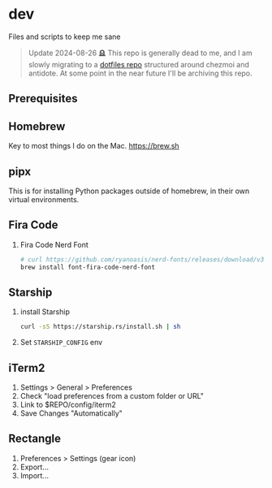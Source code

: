 # dev
Files and scripts to keep me sane

> Update 2024-08-26
> 🪦 This repo is generally dead to me, and I am slowly migrating to a [dotfiles repo](https://github.com/ahjota/dotfiles) structured around chezmoi and antidote. At some point in the near future I'll be archiving this repo.

## Prerequisites

## Homebrew

Key to most things I do on the Mac. https://brew.sh

## pipx

This is for installing Python packages outside of homebrew, in their own virtual environments.

## Fira Code

1. Fira Code Nerd Font
   ```sh
   # curl https://github.com/ryanoasis/nerd-fonts/releases/download/v3.2.1/FiraCode.zip
   brew install font-fira-code-nerd-font
   ```

## Starship

1. install Starship
   ```sh
   curl -sS https://starship.rs/install.sh | sh
   ```
2. Set `STARSHIP_CONFIG` env

## iTerm2

1. Settings > General > Preferences
2. Check "load preferences from a custom folder or URL"
3. Link to $REPO/config/iterm2
4. Save Changes "Automatically"

## Rectangle

1. Preferences > Settings (gear icon)
2. Export...
3. Import...
